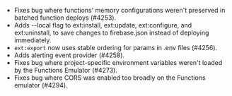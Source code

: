 - Fixes bug where functions' memory configurations weren't preserved in batched function deploys (#4253).
- Adds --local flag to ext:install, ext:update, ext:configure, and ext:uninstall, to save changes to firebase.json instead of deploying immediately.
- `ext:export` now uses stable ordering for params in .env files (#4256).
- Adds alerting event provider (#4258).
- Fixes bug where project-specific environment variables weren't loaded by the Functions Emulator (#4273).
- Fixes bug where CORS was enabled too broadly on the Functions emulator (#4294).
